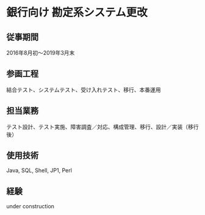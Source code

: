 # 銀行向け 勘定系システム更改

## 従事期間

2016年8月初〜2019年3月末

## 参画工程

結合テスト、システムテスト、受け入れテスト、移行、本番運用

## 担当業務

テスト設計、テスト実施、障害調査／対応、構成管理、移行、設計／実装（移行後）

## 使用技術

Java, SQL, Shell, JP1, Perl

## 経験

under construction